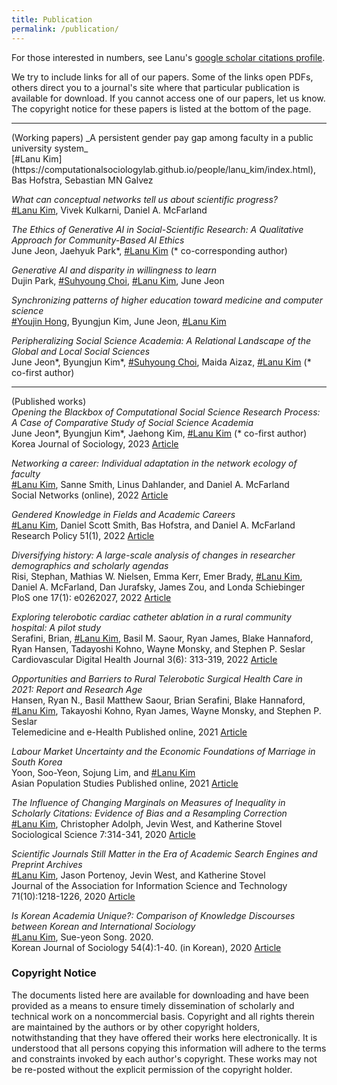 ```yaml
---
title: Publication
permalink: /publication/
---
```


For those interested in numbers, see Lanu's [google scholar citations profile](https://scholar.google.com/citations?hl=ko&user=77i0fdMAAAAJ).

We try to include links for all of our papers. Some of the links open PDFs, others direct you to a journal's site where that particular publication is available for download. If you cannot access one of our papers, let us know. The copyright notice for these papers is listed at the bottom of the page.

<hr>
(Working papers)   
_A persistent gender pay gap among faculty in a public university system_<br>
[#Lanu Kim](https://computationalsociologylab.github.io/people/lanu_kim/index.html), Bas Hofstra, Sebastian MN Galvez<br>

_What can conceptual networks tell us about scientific progress?_<br>
[#Lanu Kim](https://computationalsociologylab.github.io/people/lanu_kim/index.html), Vivek Kulkarni, Daniel A. McFarland<br>

_The Ethics of Generative AI in Social-Scientific Research: A Qualitative Approach for Community-Based AI Ethics_<br>
June Jeon, Jaehyuk Park\*, [#Lanu Kim](https://computationalsociologylab.github.io/people/lanu_kim/index.html) (\* co-corresponding author)<br>

_Generative AI and disparity in willingness to learn_<br>
Dujin Park, [#Suhyoung Choi](https://computationalsociologylab.github.io/people/Suhyoung_Choi/index.html), [#Lanu Kim](https://computationalsociologylab.github.io/people/lanu_kim/index.html), June Jeon<br>

_Synchronizing patterns of higher education toward medicine and computer science_<br>
[#Youjin Hong](https://computationalsociologylab.github.io/people/Youjin_Hong/index.html), Byungjun Kim, June Jeon, [#Lanu Kim](https://computationalsociologylab.github.io/people/lanu_kim/index.html)<br>

_Peripheralizing Social Science Academia: A Relational Landscape of the Global and Local Social Sciences_<br>
June Jeon\*, Byungjun Kim\*, [#Suhyoung Choi](https://computationalsociologylab.github.io/people/Suhyoung_Choi/index.html), Maida Aizaz, [#Lanu Kim](https://computationalsociologylab.github.io/people/lanu_kim/index.html) (\* co-first author) <br>

<hr>

(Published works)   
_Opening the Blackbox of Computational Social Science Research Process: A Case of Comparative Study of Social Science Academia_<br>
June Jeon\*, Byungjun Kim\*, Jaehong Kim, [#Lanu Kim](https://computationalsociologylab.github.io/people/lanu_kim/index.html) (\* co-first author)   
Korea Journal of Sociology, 2023 [Article](https://kci.go.kr/kciportal/ci/sereArticleSearch/ciSereArtiView.kci?sereArticleSearchBean.artiId=ART002967055)<br>

_Networking a career: Individual adaptation in the network ecology of faculty_<br>[#Lanu Kim](https://computationalsociologylab.github.io/people/lanu_kim/index.html), Sanne Smith, Linus Dahlander, and Daniel A. McFarland<br> Social Networks (online), 2022 [Article](https://doi.org/10.1016/j.socnet.2022.04.002)<br>

_Gendered Knowledge in Fields and Academic Careers_<br>[#Lanu Kim](https://computationalsociologylab.github.io/people/lanu_kim/index.html), Daniel Scott Smith, Bas Hofstra, and Daniel A. McFarland<br> Research Policy 51(1), 2022 [Article](https://doi.org/10.1016/j.respol.2021.104411)<br>

_Diversifying history: A large-scale analysis of changes in researcher demographics and scholarly agendas_<br>Risi, Stephan, Mathias W. Nielsen, Emma Kerr, Emer Brady, [#Lanu Kim](https://computationalsociologylab.github.io/people/lanu_kim/index.html), Daniel A. McFarland, Dan Jurafsky, James Zou, and Londa Schiebinger<br> PloS one 17(1): e0262027, 2022 [Article](https://doi.org/10.1371/journal.pone.0262027)<br>

_Exploring telerobotic cardiac catheter ablation in a rural community hospital: A pilot study_<br>Serafini, Brian, [#Lanu Kim](https://computationalsociologylab.github.io/people/lanu_kim/index.html), Basil M. Saour, Ryan James, Blake Hannaford, Ryan Hansen, Tadayoshi Kohno, Wayne Monsky, and Stephen P. Seslar<br> Cardiovascular Digital Health Journal 3(6): 313-319, 2022 [Article](https://doi.org/10.1016/j.cvdhj.2022.10.003)<br>

_Opportunities and Barriers to Rural Telerobotic Surgical Health Care in 2021: Report and Research Age_<br>Hansen, Ryan N., Basil Matthew Saour, Brian Serafini, Blake Hannaford, [#Lanu Kim](https://computationalsociologylab.github.io/people/lanu_kim/index.html), Takayoshi Kohno, Ryan James, Wayne Monsky, and Stephen P. Seslar<br> Telemedicine and e-Health Published online, 2021 [Article](https://doi.org/10.1089/tmj.2021.0378)<br>

_Labour Market Uncertainty and the Economic Foundations of Marriage in South Korea_<br>Yoon, Soo-Yeon, Sojung Lim, and [#Lanu Kim](https://computationalsociologylab.github.io/people/lanu_kim/index.html)<br> Asian Population Studies Published online, 2021 [Article](https://www.tandfonline.com/doi/abs/10.1080/17441730.2021.1932065)<br>

_The Influence of Changing Marginals on Measures of Inequality in Scholarly Citations: Evidence of Bias and a Resampling Correction_<br>[#Lanu Kim](https://computationalsociologylab.github.io/people/lanu_kim/index.html), Christopher Adolph, Jevin West, and Katherine Stovel<br> Sociological Science 7:314-341, 2020 [Article](https://sociologicalscience.com/articles-v7-13-314/)<br>

_Scientific Journals Still Matter in the Era of Academic Search Engines and Preprint Archives_<br>[#Lanu Kim](https://computationalsociologylab.github.io/people/lanu_kim/index.html), Jason Portenoy, Jevin West, and Katherine Stovel<br> Journal of the Association for Information Science and Technology 71(10):1218-1226, 2020 [Article](https://doi.org/10.1002/asi.24326)<br>

_Is Korean Academia Unique?: Comparison of Knowledge Discourses between Korean and International Sociology_<br>[#Lanu Kim](https://computationalsociologylab.github.io/people/lanu_kim/index.html), Sue-yeon Song. 2020. <br> Korean Journal of Sociology 54(4):1-40. (in Korean), 2020 [Article](https://www.dbpia.co.kr/Journal/articleDetail?nodeId=NODE10502123)<br>

### Copyright Notice

The documents listed here are available for downloading and have been provided as a means to ensure timely dissemination of scholarly and technical work on a noncommercial basis. Copyright and all rights therein are maintained by the authors or by other copyright holders, notwithstanding that they have offered their works here electronically. It is understood that all persons copying this information will adhere to the terms and constraints invoked by each author's copyright. These works may not be re-posted without the explicit permission of the copyright holder.
